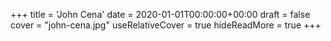 +++
title = 'John Cena'
date = 2020-01-01T00:00:00+00:00
draft = false
cover = "john-cena.jpg"
useRelativeCover = true
hideReadMore = true
+++
